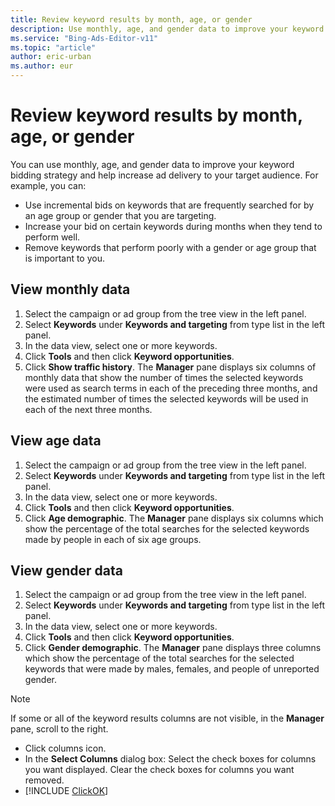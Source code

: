 ```yaml
---
title: Review keyword results by month, age, or gender
description: Use monthly, age, and gender data to improve your keyword bidding strategy in Microsoft Advertising Editor.
ms.service: "Bing-Ads-Editor-v11"
ms.topic: "article"
author: eric-urban
ms.author: eur
---
```


# Review keyword results by month, age, or gender

You can use monthly, age, and gender data to improve your keyword bidding strategy and help increase ad delivery to your target audience. For example, you can:

- Use incremental bids on keywords that are frequently searched for by an age group or gender that you are targeting.
- Increase your bid on certain keywords during months when they tend to perform well.
- Remove keywords that perform poorly with a gender or age group that is important to you.

## View monthly data
1. Select the campaign or ad group from the tree view in the left panel.
1. Select **Keywords** under **Keywords and targeting** from type list in the left panel.
1. In the data view, select one or more keywords.
1. Click **Tools** and then click **Keyword opportunities**.
1. Click **Show traffic history**.
The **Manager** pane displays six columns of monthly data that show the number of times the selected keywords were used as search terms in each of the preceding three months, and the estimated number of times the selected keywords will be used in each of the next three months.

## View age data
1. Select the campaign or ad group from the tree view in the left panel.
1. Select **Keywords** under **Keywords and targeting** from type list in the left panel.
1. In the data view, select one or more keywords.
1. Click **Tools** and then click **Keyword opportunities**.
1. Click **Age demographic**.
The **Manager** pane displays six columns which show the percentage of the total searches for the selected keywords made by people in each of six age groups.

## View gender data
1. Select the campaign or ad group from the tree view in the left panel.
1. Select **Keywords** under **Keywords and targeting** from type list in the left panel.
1. In the data view, select one or more keywords.
1. Click **Tools** and then click **Keyword opportunities**.
1. Click **Gender demographic**.
The **Manager** pane displays three columns which show the percentage of the total searches for the selected keywords that were made by males, females, and people of unreported gender.

> [!NOTE]
> If some or all of the keyword results columns are not visible, in the **Manager** pane, scroll to the right.
> - Click columns icon.
> - In the **Select Columns** dialog box:			 Select the check boxes for columns you want displayed.  Clear the check boxes for columns you want removed.
> - [!INCLUDE [ClickOK](./includes/ClickOK.md)]


